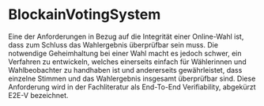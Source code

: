 # BlockainVotingSystem
Eine der Anforderungen in Bezug auf die Integrität einer Online-Wahl ist, dass zum
Schluss das Wahlergebnis überprüfbar sein muss. Die notwendige Geheimhaltung bei
einer Wahl macht es jedoch schwer, ein Verfahren zu entwickeln, welches einerseits
einfach für Wählerinnen und Wahlbeobachter zu handhaben ist und andererseits
gewährleistet, dass einzelne Stimmen und das Wahlergebnis insgesamt überprüfbar
sind. Diese Anforderung wird in der Fachliteratur als End-To-End Verifiability,
abgekürzt E2E-V bezeichnet.
